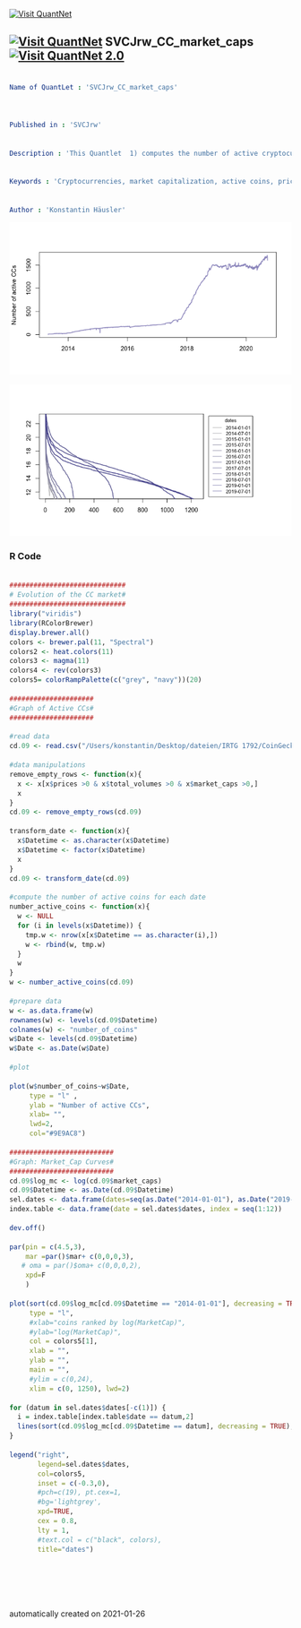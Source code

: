 [<img src="https://github.com/QuantLet/Styleguide-and-FAQ/blob/master/pictures/banner.png" width="888" alt="Visit QuantNet">](http://quantlet.de/)

## [<img src="https://github.com/QuantLet/Styleguide-and-FAQ/blob/master/pictures/qloqo.png" alt="Visit QuantNet">](http://quantlet.de/) **SVCJrw_CC_market_caps** [<img src="https://github.com/QuantLet/Styleguide-and-FAQ/blob/master/pictures/QN2.png" width="60" alt="Visit QuantNet 2.0">](http://quantlet.de/)

```yaml

Name of QuantLet : 'SVCJrw_CC_market_caps'



Published in : 'SVCJrw' 


Description : 'This Quantlet  1) computes the number of active cryptocurrencies (CCs with a market capitalization greater than Zero and 2) depicts the market capitalization of all CCs in decreasing order and for selected dates (every 6m).'


Keywords : 'Cryptocurrencies, market capitalization, active coins, price'


Author : 'Konstantin Häusler'

```

![Picture1](active_coins.png)

![Picture2](sorted_market_caps_over_time.png)

### R Code
```r

#############################
# Evolution of the CC market#
#############################
library("viridis") 
library(RColorBrewer)
display.brewer.all()
colors <- brewer.pal(11, "Spectral")
colors2 <- heat.colors(11)
colors3 <- magma(11)
colors4 <- rev(colors3)
colors5= colorRampPalette(c("grey", "navy"))(20)

#####################
#Graph of Active CCs#
#####################

#read data
cd.09 <- read.csv("/Users/konstantin/Desktop/dateien/IRTG 1792/CoinGecko/20201001/test.csv")

#data manipulations
remove_empty_rows <- function(x){
  x <- x[x$prices >0 & x$total_volumes >0 & x$market_caps >0,] 
  x
}
cd.09 <- remove_empty_rows(cd.09)

transform_date <- function(x){
  x$Datetime <- as.character(x$Datetime)
  x$Datetime <- factor(x$Datetime)
  x
}
cd.09 <- transform_date(cd.09)

#compute the number of active coins for each date
number_active_coins <- function(x){
  w <- NULL
  for (i in levels(x$Datetime)) {
    tmp.w <- nrow(x[x$Datetime == as.character(i),])
    w <- rbind(w, tmp.w)
  }
  w
}
w <- number_active_coins(cd.09)

#prepare data
w <- as.data.frame(w)
rownames(w) <- levels(cd.09$Datetime)
colnames(w) <- "number_of_coins"
w$Date <- levels(cd.09$Datetime)
w$Date <- as.Date(w$Date)

#plot

plot(w$number_of_coins~w$Date, 
     type = "l" , 
     ylab = "Number of active CCs", 
     xlab= "", 
     lwd=2,
     col="#9E9AC8")

##########################
#Graph: Market_Cap Curves#
##########################
cd.09$log_mc <- log(cd.09$market_caps)
cd.09$Datetime <- as.Date(cd.09$Datetime)
sel.dates <- data.frame(dates=seq(as.Date("2014-01-01"), as.Date("2019-07-01"), by="6 mon"))
index.table <- data.frame(date = sel.dates$dates, index = seq(1:12))

dev.off()

par(pin = c(4.5,3), 
    mar =par()$mar+ c(0,0,0,3),
   # oma = par()$oma+ c(0,0,0,2),
    xpd=F
    )

plot(sort(cd.09$log_mc[cd.09$Datetime == "2014-01-01"], decreasing = TRUE), 
     type = "l", 
     #xlab="coins ranked by log(MarketCap)", 
     #ylab="log(MarketCap)", 
     col = colors5[1],
     xlab = "",
     ylab = "",
     main = "",
     #ylim = c(0,24),
     xlim = c(0, 1250), lwd=2)

for (datum in sel.dates$dates[-c(1)]) {
  i = index.table[index.table$date == datum,2] 
  lines(sort(cd.09$log_mc[cd.09$Datetime == datum], decreasing = TRUE), col=colors5[i],lwd=2)
}

legend("right",
       legend=sel.dates$dates, 
       col=colors5,
       inset = c(-0.3,0),
       #pch=c(19), pt.cex=1, 
       #bg='lightgrey',
       xpd=TRUE,
       cex = 0.8,
       lty = 1,
       #text.col = c("black", colors),
       title="dates")







```

automatically created on 2021-01-26